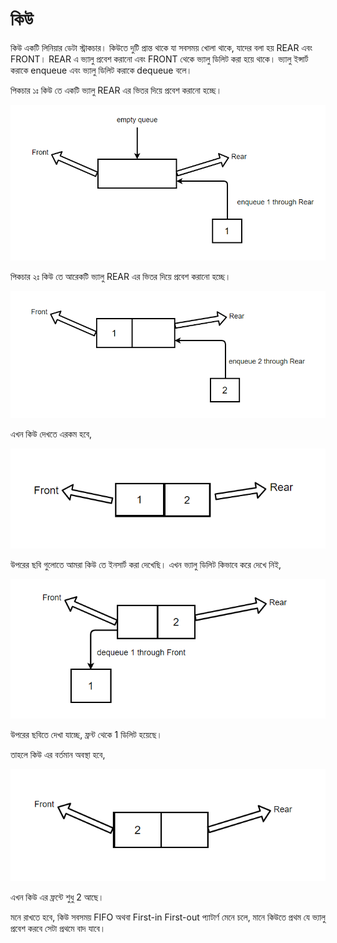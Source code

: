 # কিউ

কিউ একটি লিনিয়ার ডেটা স্ট্রাকচার। কিউতে দুটি প্রান্ত থাকে যা সবসময় খোলা থাকে, যাদের বলা হয় REAR এবং FRONT। REAR এ ভ্যালু প্রবেশ করানো এবং FRONT থেকে ভ্যালু ডিলিট করা হয়ে থাকে। ভ্যালু ইন্সার্ট করাকে enqueue এবং ভ্যালু ডিলিট করাকে dequeue বলে।

পিকচার ১ঃ কিউ তে একটি ভ্যালু REAR এর ভিতর দিয়ে প্রবেশ করানো হচ্ছে।

<p align="center">
	<img src="./images/queue-1.png" alt="enqueue operation">
</p>

পিকচার ২ঃ কিউ তে আরেকটি ভ্যালু REAR এর ভিতর দিয়ে প্রবেশ করানো হচ্ছে।

<p align="center">
	<img src="./images/queue-2.png" alt="enqueue operation">
</p>

এখন কিউ দেখতে এরকম হবে,

<p align="center">
	<img src="./images/queue-2.5.png" alt="enqueue operation">
</p>

উপরের ছবি গুলোতে আমরা কিউ তে ইনসার্ট করা দেখেছি। এখন ভ্যালু ডিলিট কিভাবে করে দেখে নিই,

<p align="center">
	<img src="./images/queue-3.png" alt="dequeue operation">
</p>

উপরের ছবিতে দেখা যাচ্ছে, ফ্রন্ট থেকে 1 ডিলিট হয়েছে।

তাহলে কিউ এর বর্তমান অবস্থা হবে,

<p align="center">
	<img src="./images/queue-4.png" alt="final queue">
</p>

এখন কিউ এর ফ্রন্টে শুধু 2 আছে।

মনে রাখতে হবে, কিউ সবসময় FIFO অথবা First-in First-out প্যাটার্ণ মেনে চলে, মানে কিউতে প্রথম যে ভ্যালু প্রবেশ করবে সেটা প্রথমে বাদ যাবে।
